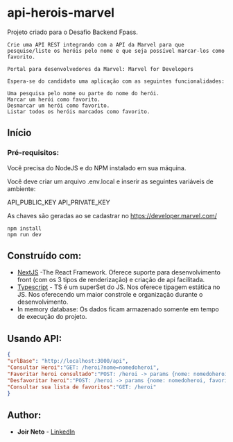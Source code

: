 # api-herois-marvel

Projeto criado para o Desafio Backend Fpass.

```
Crie uma API REST integrando com a API da Marvel para que pesquise/liste os heróis pelo nome e que seja possível marcar-los como favorito.

Portal para desenvolvedores da Marvel: Marvel for Developers

Espera-se do candidato uma aplicação com as seguintes funcionalidades:

Uma pesquisa pelo nome ou parte do nome do herói.
Marcar um herói como favorito.
Desmarcar um herói como favorito.
Listar todos os heróis marcados como favorito.
```
## Início
### Pré-requisitos:

Você precisa do NodeJS e do NPM instalado em sua máquina.

Você deve criar um arquivo .env.local e inserir as seguintes variáveis de ambiente:

API_PUBLIC_KEY
API_PRIVATE_KEY

As chaves são geradas ao se cadastrar no https://developer.marvel.com/

```
npm install
npm run dev
```
## Construído com:

* [NextJS](https://nextjs.org/) -The React Framework. Oferece suporte para desenvolvimento front (com os 3 tipos de renderização) e criação de api facilitada.
* [Typescript](https://www.typescriptlang.org/) - TS é um superSet do JS. Nos oferece tipagem estática no JS. Nos oferecendo um maior constrole e organização durante o desenvolvimento.
* In memory database: Os dados ficam armazenado somente em tempo de execução do projeto.

## Usando API:
```json
{
"urlBase": "http://localhost:3000/api", 
"Consultar Heroi":"GET: /heroi?nome=nomedoheroi",
"Favoritar heroi consultado":"POST: /heroi -> params {nome: nomedoheroi, favoritar: true}",
"Desfavoritar heroi":"POST: /heroi -> params {nome: nomedoheroi, favoritar: false}",
"Consultar sua lista de favoritos":"GET: /heroi"
}
```
## Author:

* **Joir Neto** - [LinkedIn](https://www.linkedin.com/in/joir-neto/)
